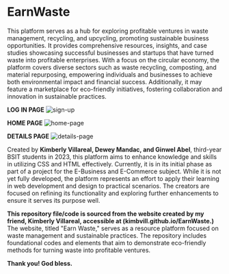 # EarnWaste
This platform serves as a hub for exploring profitable ventures in waste management, recycling, and upcycling, promoting sustainable business opportunities. It provides comprehensive resources, insights, and case studies showcasing successful businesses and startups that have turned waste into profitable enterprises. With a focus on the circular economy, the platform covers diverse sectors such as waste recycling, composting, and material repurposing, empowering individuals and businesses to achieve both environmental impact and financial success. Additionally, it may feature a marketplace for eco-friendly initiatives, fostering collaboration and innovation in sustainable practices.

**LOG IN PAGE**
![sign-up](https://github.com/user-attachments/assets/0c152bda-2a03-497a-87cb-2c3d009de0d7)

**HOME PAGE**
![home-page](https://github.com/user-attachments/assets/e78e5bb1-3b6c-499b-b528-fd6722105a26)

**DETAILS PAGE**
![details-page](https://github.com/user-attachments/assets/b02cd95e-0fbc-42c9-81d1-93a3df2ba3ea)

Created by **Kimberly Villareal, Dewey Mandac, and Ginwel Abel**, third-year BSIT students in 2023, this platform aims to enhance knowledge and skills in utilizing CSS and HTML effectively. Currently, it is in its initial phase as part of a project for the E-Business and E-Commerce subject. While it is not yet fully developed, the platform represents an effort to apply their learning in web development and design to practical scenarios. The creators are focused on refining its functionality and exploring further enhancements to ensure it serves its purpose well.

**This repository file/code is sourced from the website created by my friend, Kimberly Villareal, accessible at (kimbvill.github.io/EarnWaste.)** The website, titled "Earn Waste," serves as a resource platform focused on waste management and sustainable practices. The repository includes foundational codes and elements that aim to demonstrate eco-friendly methods for turning waste into profitable ventures.

**Thank you! God bless.**



